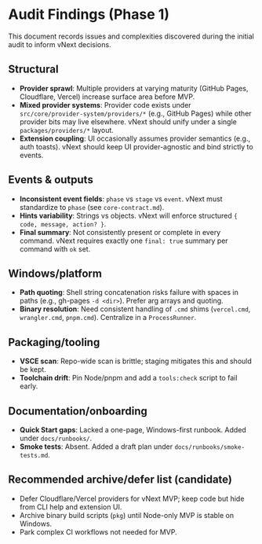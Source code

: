 # Audit Findings (Phase 1)

This document records issues and complexities discovered during the initial audit to inform vNext decisions.

## Structural

- __Provider sprawl__: Multiple providers at varying maturity (GitHub Pages, Cloudflare, Vercel) increase surface area before MVP.
- __Mixed provider systems__: Provider code exists under `src/core/provider-system/providers/*` (e.g., GitHub Pages) while other provider bits may live elsewhere. vNext should unify under a single `packages/providers/*` layout.
- __Extension coupling__: UI occasionally assumes provider semantics (e.g., auth toasts). vNext should keep UI provider-agnostic and bind strictly to events.

## Events & outputs

- __Inconsistent event fields__: `phase` vs `stage` vs `event`. vNext must standardize to `phase` (see `core-contract.md`).
- __Hints variability__: Strings vs objects. vNext will enforce structured `{ code, message, action? }`.
- __Final summary__: Not consistently present or complete in every command. vNext requires exactly one `final: true` summary per command with `ok` set.

## Windows/platform

- __Path quoting__: Shell string concatenation risks failure with spaces in paths (e.g., gh-pages `-d <dir>`). Prefer arg arrays and quoting.
- __Binary resolution__: Need consistent handling of `.cmd` shims (`vercel.cmd`, `wrangler.cmd`, `pnpm.cmd`). Centralize in a `ProcessRunner`.

## Packaging/tooling

- __VSCE scan__: Repo-wide scan is brittle; staging mitigates this and should be kept.
- __Toolchain drift__: Pin Node/pnpm and add a `tools:check` script to fail early.

## Documentation/onboarding

- __Quick Start gaps__: Lacked a one-page, Windows-first runbook. Added under `docs/runbooks/`.
- __Smoke tests__: Absent. Added a draft plan under `docs/runbooks/smoke-tests.md`.

## Recommended archive/defer list (candidate)

- Defer Cloudflare/Vercel providers for vNext MVP; keep code but hide from CLI help and extension UI.
- Archive binary build scripts (`pkg`) until Node-only MVP is stable on Windows.
- Park complex CI workflows not needed for MVP.
